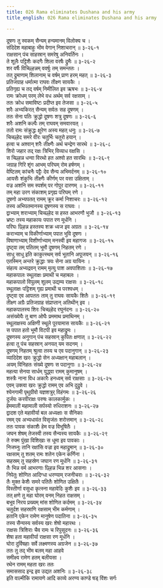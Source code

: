 ```yaml
---
title: 026 Rama eliminates Dushana and his army
title_english: 026 Rama eliminates Dushana and his army

---
```


<div class="audioEmbed"  caption="श्रीराम-हरिसीताराममूर्ति-घनपाठिभ्यां वचनम्" src="https://archive.org/download/Ramayana-recitation-Sriram-harisItArAmamUrti-Ghanapaati-v2/Kanda_3/Kanda_3_ARK-026-Dooshana_Vadhaha.mp3"></div>

दूषणः तु स्वकम् सैन्यम् हन्यमानम् विलोक्य च ।  
संदिदेश महाबाहुः भीम वेगान् निशाचरान् ॥ ३-२६-१  
राक्षसान् पंच साहस्रान् समरेषु अनिवर्तिनः ।  
ते शूलैः पट्टिशैः कदगैः शिला वरषैः द्रुमैः ॥ ३-२६-२  
शर वर्षैः विच्छ्हिन्नम् ववर्षुः तम् समन्ततः ।  
तत् द्रुमाणाम् शिलानाम् च वर्षम् प्राण हरम् महत् ॥ ३-२६-३  
प्रतिजग्राह धर्मात्मा राघवः तीक्ष्ण सायकैः ।  
प्रतिगृह्य च तद् वर्षम् निमीलित इव ऋषभः ॥ ३-२६-४  
रामः क्रोधम् परम् लेभे वध अर्थम् सर्व रक्षसाम् ।  
ततः क्रोध समाविष्टः प्रदीप्त इव तेजसा ॥ ३-२६-५  
शरैः अभ्यकिरत् सैन्यम् सर्वतः सह दूषणम् ।  
ततः सेना पतिः क्रुद्धो दूषणः शत्रु दूषणः ॥ ३-२६-६  
शरैः अशनि कल्पैः तम् राघवम् समवारयत् ।  
ततो रामः संक्रुद्धः क्षुरेण अस्य महत् धनुः ॥ ३-२६-७  
चिच्छ्हेद समरे वीरः चतुर्भिः चतुरो हयान् ।  
हत्वा च अश्वान् शरैः तीक्ष्णैः अर्थ चन्द्रेण सारथे ॥ ३-२६-८  
शिरो जहार तद् रक्षः त्रिभिर् विव्याध वक्षसि ।  
स च्छ्हिन्न धन्वा विरथो हत अश्वो हत सारथिः ॥ ३-२६-९  
जग्राह गिरि शृंग आभम् परिघम् रोम हर्षणम् ।  
वेष्टितम् कांचनैः पट्टैः देव सैन्य अभिमर्दनम् ॥ ३-२६-१०  
आयसैः शंकुभिः तीक्ष्णैः कीर्णम् पर वसा उक्षिताम् ।  
वज्र अशनि सम स्पर्शम् पर गोपुर दारणम् ॥ ३-२६-११  
तम् महा उरग संकाशम् प्रगृह्य परिघम् रणे ।  
दूषणो अभ्यपतत् रामम् क्रूर कर्मा निशाचरः ॥ ३-२६-१२  
तस्य अभिपतमानस्य दूषणस्य स राघवः ।  
द्वाभ्याम् शराभ्याम् चिच्छ्हेद स हस्त आभरणौ भुजौ ॥ ३-२६-१३  
भ्रष्टः तस्य महाकायः पपात रण मूर्धनि ।  
परिघः छ्हिन्न हस्तस्य शक्र ध्वज इव अग्रतः ॥ ३-२६-१४  
कराभ्याम् च विकीर्णाभ्याम् पपात भुवि दूषणः ।  
विषाणाभ्याम् विशीर्णाभ्याम् मनस्वी इव महागजः ॥ ३-२६-१५  
दृष्ट्वा तम् पतितम् भूमौ दूषणम् निहतम् रणे ।  
साधु साधु इति काकुत्स्थम् सर्व भूतानि अपूजयन् ॥ ३-२६-१६  
एतस्मिन् अन्तरे क्रुद्धाः त्रयः सेना अग्र यायिनः ।  
संहत्य अभ्यद्रवन् रामम् मृत्यु पाश अवपाशिताः ॥ ३-२६-१७  
महाकपालः स्थूलाक्षः प्रमाथी च महाबलः ।  
महाकपालो विपुलम् शूलम् उद्यम्य राक्षसः ॥ ३-२६-१८  
स्थूलाक्षः पट्टिशम् गृह्य प्रमाथी च परश्वधम् ।  
दृष्ट्वा एव आपततः ताम् तु राघवः सायकैः शितैः ॥ ३-२६-१९  
तीक्ष्ण अग्रैः प्रतिजग्राह संप्राप्तान् अतिथीन् इव ।  
महाकपालस्य शिरः चिच्छ्हेद रघुनंदनः ॥ ३-२६-२०  
असंख्येयैः तु बाण ओघैः प्रममाथ प्रमाथिनम् ।  
स्थूलाक्षस्य अक्षिणी स्थूले पूरयामास सायकैः ॥ ३-२६-२१  
स पपात हतो भूमौ विटपी इव महाद्रुमः ।  
दूषणस्य अनुगान् पंच सहस्रान् कुपितः क्षणात् ॥ ३-२६-२२  
हत्वा तु पंच सहस्रान् अनयत् यम सदनम् ।  
दूषणम् निहतम् श्रुत्वा तस्य च एव पदानुगान् ॥ ३-२६-२३  
व्यादिदेश खरः क्रुद्धो सेन अध्यक्षान् महाबलान् ।  
अयम् विनिहतः संख्ये दूषणः स पदानुगाः ॥ ३-२६-२४  
महत्या सेनया सार्धम् युद्ध्वा रामम् कुमानुषम् ।  
शस्त्रैः नाना विध अकारैः हनध्वम् सर्व राक्षसाः ॥ ३-२६-२५  
एवम् उक्त्वा खरः क्रुद्धो रामम् एव अभि दुद्रुवे ।  
श्येनगामी पृथुग्रीवो यज्ञशत्रुर् विहंगमः ॥ ३-२६-२६  
दुर्जयः करवीराक्षः परुषः कालकार्मुकः ।  
हेममाली महामाली सर्पस्यो रुधिराशनः ॥ ३-२६-२७  
द्वादश एते महावीर्या बल अध्यक्षाः स सैनिकाः  
रमम् एव अभ्यधावंत विसृजंतः शरोत्तमान् ॥ ३-२६-२८  
ततः पावक संकाशैः हेम वज्र विभूषितैः ।  
जघन शेषम् तेजस्वी तस्य सैन्यस्य सायकैः ॥ ३-२६-२९  
ते रुक्म पुंखा विशिखाः स धूमा इव पावकाः ।  
निजघ्नुः तानि रक्षांसि वज्रा इव महाद्रुमान् ॥ ३-२६-३०  
रक्षसाम् तु शतम् रामः शतेन एकेन कर्णिना ।  
सहस्रम् तु सहस्रेण जघान रण मूर्धनि ॥ ३-२६-३१  
तैः भिन्न वर्म आभरणाः छ्हिन्न भिन्न शर आसनाः ।  
निपेतुः शोणित आदिग्धा धरण्याम् रजनीचराः ॥ ३-२६-३२  
तैः मुक्त केशैः समरे पतितैः शोणित उक्षितैः ।  
विस्तीर्णा वसुधा कृत्स्ना महावेदिः कुशैः इव ॥ ३-२६-३३  
तत् क्षणे तु महा घोरम् वनम् निहत राक्षसम् ।  
बभूव निरय प्रख्यम् मांस शोणित कर्दमम् ॥ ३-२६-३४  
चतुर्दश सहस्राणि रक्षसाम् भीम कर्मणाम् ।  
हतानि एकेन रामेण मानुषेण पदातिना ॥ ३-२६-३५  
तस्य सैन्यस्य सर्वस्य खरः शेषो महारथः ।  
राक्षसः त्रिशिराः चैव रामः च रिपुसूदनः ॥ ३-२६-३६  
शेषा हता महावीर्या राक्षसा रण मूर्धनि ।  
घोरा दुर्विषहाः सर्वे लक्ष्मणस्य अग्रजेन ॥ ३-२६-३७  
ततः तु तद् भीम बलम् महा आहवे  
समीक्ष्य रामेण हतम् बलीयसा ।  
रथेन रामम् महता खरः ततः  
समाससाद इन्द्र इव उद्यत अशनिः ॥ ३-२६-३८  
इति वाल्मीकि रामायणे आदि काव्ये अरण्य काण्डे षड् विंशः सर्गः